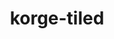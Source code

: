 ---
layout: module
title: korge-tiled
category: Tilemaps
link: https://github.com/korlibs/korge-tiled/tree/main/korge-tiled
icon: /i/tiled.png
---